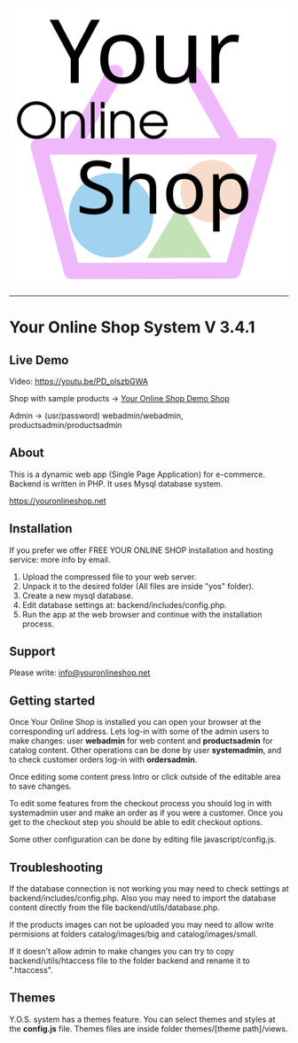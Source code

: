 
![Your Online Shop](images/logotype.svg "Your Online Shop")

----------------------------------------------------------------------

# Your Online Shop System V 3.4.1

## Live Demo

Video: https://youtu.be/PD_olszbGWA

Shop with sample products -> [Your Online Shop Demo Shop](https://youronlineshop.net/sample/)

Admin -> (usr/password) webadmin/webadmin, productsadmin/productsadmin


## About

This is a dynamic web app (Single Page Application) for e-commerce. Backend is written in PHP. It uses Mysql database system.

https://youronlineshop.net


## Installation

If you prefer we offer FREE YOUR ONLINE SHOP installation and hosting service: more info by email.

1. Upload the compressed file to your web server.
2. Unpack it to the desired folder (All files are inside "yos" folder).
3. Create a new mysql database.
4. Edit database settings at: backend/includes/config.php.
5. Run the app at the web browser and continue with the installation process.


## Support

Please write: info@youronlineshop.net


## Getting started

Once Your Online Shop is installed you can open your browser at the corresponding url address. Lets log-in with some of the admin users to make changes: user **webadmin** for web content and **productsadmin** for catalog content. Other operations can be done by user **systemadmin**, and to check customer orders log-in with **ordersadmin**.

Once editing some content press Intro or click outside of the editable area to save changes.

To edit some features from the checkout process you should log in with systemadmin user and make an order as if you were a customer. Once you get to the checkout step you should be able to edit checkout options.

Some other configuration can be done by editing file javascript/config.js.


## Troubleshooting


If the database connection is not working you may need to check settings at backend/includes/config.php. Also you may need to import the database content directly from the file backend/utils/database.php.

If the products images can not be uploaded you may need to allow write permisions at folders catalog/images/big and catalog/images/small.

If it doesn't allow admin to make changes you can try to copy backend/utils/htaccess file to the folder backend and rename it to ".htaccess".


## Themes


Y.O.S. system has a themes feature. You can select themes and styles at the **config.js** file. Themes files are inside folder themes/[theme path]/views.